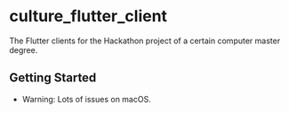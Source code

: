 # culture_flutter_client

The Flutter clients for the Hackathon project of a certain computer master degree.

## Getting Started


- Warning: Lots of issues on macOS.
